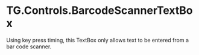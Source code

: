 # TG.Controls.BarcodeScannerTextBox
Using key press timing, this TextBox only allows text to be entered from a bar code scanner.